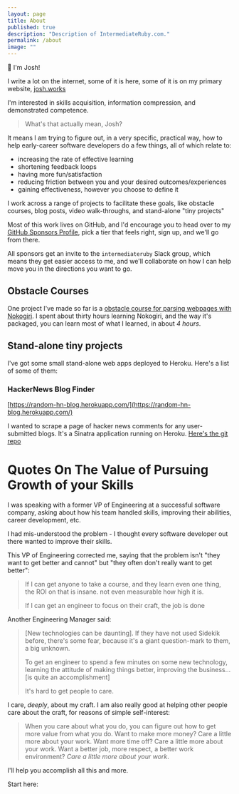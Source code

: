 ```yaml
---
layout: page
title: About
published: true
description: "Description of IntermediateRuby.com."
permalink: /about
image: ""
---
```


👋 I'm Josh! 

I write a lot on the internet, some of it is here, some of it is on my primary website, [josh.works](https://josh.works)

I'm interested in skills acquisition, information compression, and demonstrated competence.

> What's that actually mean, Josh?

It means I am trying to figure out, in a very specific, practical way, how to help early-career software developers do a few things, all of which relate to:

- increasing the rate of effective learning
- shortening feedback loops
- having more fun/satisfaction
- reducing friction between you and your desired outcomes/experiences
- gaining effectiveness, however you choose to define it

I work across a range of projects to facilitate these goals, like obstacle courses, blog posts, video walk-throughs, and stand-alone "tiny projects"

Most of this work lives on GitHub, and I'd encourage you to head over to my [GitHub Sponsors Profile](https://github.com/sponsors/josh-works), pick a tier that feels right, sign up, and we'll go from there.

All sponsors get an invite to the `intermediateruby` Slack group, which means they get easier access to me, and we'll collaborate on how I can help move you in the directions you want to go. 


## Obstacle Courses

One project I've made so far is a [obstacle course for parsing webpages with Nokogiri](https://github.com/josh-works/intermediate_ruby_obstacle_course/tree/master/nokogiri). I spent about thirty hours learning Nokogiri, and the way it's packaged, you can learn most of what I learned, in about _4 hours_.

## Stand-alone tiny projects

I've got some small stand-alone web apps deployed to Heroku. Here's a list of some of them:


### HackerNews Blog Finder

[https://random-hn-blog.herokuapp.com/](https://random-hn-blog.herokuapp.com/)

I wanted to scrape a page of hacker news comments for any user-submitted blogs. It's a Sinatra application running on Heroku. [Here's the git repo](https://github.com/josh-works/ruby_web_scraping)

# Quotes On The Value of Pursuing Growth of your Skills

I was speaking with a former VP of Engineering at a successful software company, asking about how his team handled skills, improving their abilities, career development, etc.

I had mis-understood the problem - I thought every software developer out there wanted to improve their skills. 

This VP of Engineering corrected me, saying that the problem isn't "they want to get better and cannot" but "they often don't really want to get better":

> If I can get anyone to take a course, and they learn even one thing, the ROI on that is insane. not even measurable how high it is.
> 
> If I can get an engineer to focus on their craft, the job is done

Another Engineering Manager said:

> [New technologies can be daunting]. If they have not used Sidekik before, there's some fear, because it's a giant question-mark to them, a big unknown.
>
> To get an engineer to spend a few minutes on some new technology, learning the attitude of making things better, improving the business... [is quite an accomplishment]
> 
> It's hard to get people to care. 

I care, _deeply_, about my craft. I am also really good at helping other people care about the craft, for reasons of simple self-interest:

> When you care about what you do, you can figure out how to get more value from what you do. Want to make more money? Care a little more about your work. Want more time off? Care a little more about your work. Want a better job, more respect, a better work environment? _Care a little more about your work_. 

I'll help you accomplish all this and more. 

Start here: 

<script async data-uid="5b13b420e3" src="https://josh-thompson.ck.page/5b13b420e3/index.js"></script>


